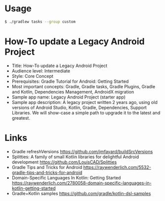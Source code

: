 # Usage

```bash
$ ./gradlew tasks --group custom

```


# How-To update a Legacy Android Project


- Title: How-To update a Legacy Android Project
- Audience level: Intermediate
- Style: Core Concept
- Prerequisites: Gradle Tutorial for Android: Getting Started
- Most important concepts: Gradle, Gradle tasks, Gradle Plugins, Gradle and Kotlin, Dependencies Management, AndroidX migration
- Sample app name: Legacy Android Project (starter app)
- Sample app description: A legacy project written 2 years ago, using old versions of Android Studio, Kotlin, Gradle, Dependencies, Support Libraries. We will show-case a simple path to upgrade it to the latest and greatest.

# Links

- Gradle refreshVersions https://github.com/jmfayard/buildSrcVersions
- Splitties: A family of small Kotlin libraries for delightful Android development https://github.com/LouisCAD/Splitties
- Gradle Tips and Tricks for Android https://raywenderlich.com/5532-gradle-tips-and-tricks-for-android
- Domain-Specific Languages In Kotlin: Getting Started https://raywenderlich.com/2780058-domain-specific-languages-in-kotlin-getting-started
- Gradle+Kotlin samples https://github.com/gradle/kotlin-dsl-samples
